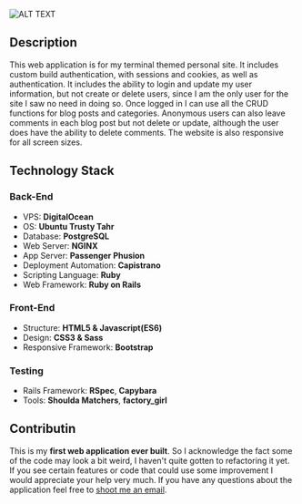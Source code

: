 ![ALT TEXT](http://i.imgur.com/mmhmp3h.png)
## Description

This web application is for my terminal themed personal site. It includes custom build authentication, with sessions and cookies, as well as authentication. It includes the ability to login and update my user information, but not create or delete users, since I am the only user for the site I saw no need in doing so. Once logged in I can use all the CRUD functions for blog posts and categories. Anonymous users can also leave comments in each blog post but not delete or update, although the user does have the ability to delete comments. The website is also responsive for all screen sizes.

## Technology Stack

### Back-End

* VPS: **DigitalOcean**
* OS: **Ubuntu Trusty Tahr**
* Database: **PostgreSQL**
* Web Server: **NGINX**
* App Server: **Passenger Phusion**
* Deployment Automation: **Capistrano**
* Scripting Language: **Ruby**
* Web Framework: **Ruby on Rails**

### Front-End

* Structure: **HTML5 & Javascript(ES6)**
* Design: **CSS3 & Sass**
* Responsive Framework: **Bootstrap**


### Testing

* Rails Framework: **RSpec**, **Capybara**
* Tools: **Shoulda Matchers**, **factory_girl**

## Contributin

This is my **first web application ever built**. So I acknowledge the fact some of the code may look a bit weird, I haven't quite gotten to refactoring it yet. If you see certain features or code that could use some improvement I would appreciate your help very much. If you have any questions about the application feel free to [shoot me an email](mailto:devinosor.io).
